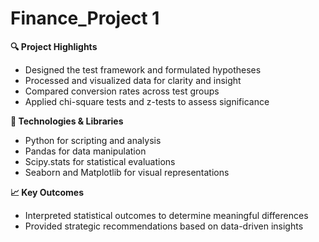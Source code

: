 # Finance_Project 1

**🔍 Project Highlights**
- Designed the test framework and formulated hypotheses
- Processed and visualized data for clarity and insight
- Compared conversion rates across test groups
- Applied chi-square tests and z-tests to assess significance
  
**🧠 Technologies & Libraries**
- Python for scripting and analysis
- Pandas for data manipulation
- Scipy.stats for statistical evaluations
- Seaborn and Matplotlib for visual representations
  
**📈 Key Outcomes**
- Interpreted statistical outcomes to determine meaningful differences
- Provided strategic recommendations based on data-driven insights
